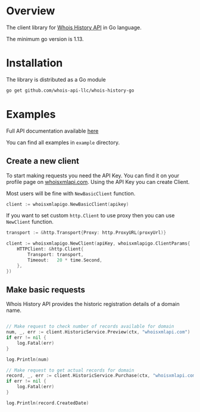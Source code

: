 # Overview

The client library for
[Whois History API](https://whois-history.whoisxmlapi.com/)
in Go language.

The minimum go version is 1.13.

# Installation

The library is distributed as a Go module

```bash
go get github.com/whois-api-llc/whois-history-go
```

# Examples

Full API documentation available [here](https://whois-history.whoisxmlapi.com/api/documentation/making-requests)

You can find all examples in `example` directory.

## Create a new client

To start making requests you need the API Key. 
You can find it on your profile page on [whoisxmlapi.com](https://whoisxmlapi.com/).
Using the API Key you can create Client.

Most users will be fine with `NewBasicClient` function. 
```go
client := whoisxmlapigo.NewBasicClient(apikey)
```

If you want to set custom `http.Client` to use proxy then you can use `NewClient` function.
```go
transport := &http.Transport{Proxy: http.ProxyURL(proxyUrl)}

client := whoisxmlapigo.NewClient(apiKey, whoisxmlapigo.ClientParams{
    HTTPClient: &http.Client{
        Transport: transport,
        Timeout:   20 * time.Second,
    },
})
```

## Make basic requests

Whois History API provides the historic registration details of a domain name. 

```go

// Make request to check number of records available for domain
num, _, err := client.HistoricService.Preview(ctx, "whoisxmlapi.com")
if err != nil {
    log.Fatal(err)
}

log.Println(num)

// Make request to get actual records for domain
record, _, err := client.HistoricService.Purchase(ctx, "whoisxmlapi.com")
if err != nil {
    log.Fatal(err)
}

log.Println(record.CreatedDate)
```
